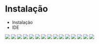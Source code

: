 # Instalação

- Instalação
- IDE

<img src=".assets/20.jpg">

<img src=".assets/21.jpg">

<img src=".assets/22.jpg">

<img src=".assets/23.jpg">

<img src=".assets/24.jpg">

<img src=".assets/25.jpg">

<img src=".assets/26.jpg">

<img src=".assets/27.jpg">

<img src=".assets/28.jpg">

<img src=".assets/29.jpg">

<img src=".assets/30.jpg">

<img src=".assets/31.jpg">

<img src=".assets/32.jpg">

<img src=".assets/33.jpg">

<img src=".assets/34.jpg">
